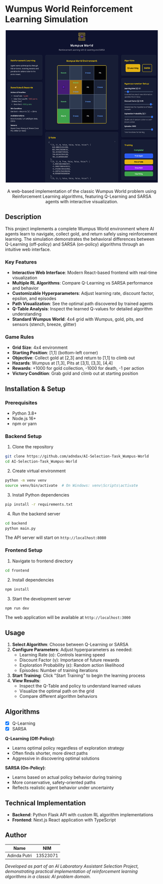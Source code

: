 # Wumpus World Reinforcement Learning Simulation

<p align="center">
  <img width="500" height="500" alt="wumpus" src="frontend/public/page.png" />
  <br/><br/>
  A web-based implementation of the classic Wumpus World problem using Reinforcement Learning algorithms, featuring Q-Learning and SARSA agents with interactive visualization.
</p>

## Description

This project implements a complete Wumpus World environment where AI agents learn to navigate, collect gold, and return safely using reinforcement learning. The simulation demonstrates the behavioral differences between Q-Learning (off-policy) and SARSA (on-policy) algorithms through an intuitive web interface.

### Key Features

- **Interactive Web Interface**: Modern React-based frontend with real-time visualization
- **Multiple RL Algorithms**: Compare Q-Learning vs SARSA performance and behavior
- **Customizable Hyperparameters**: Adjust learning rate, discount factor, epsilon, and episodes
- **Path Visualization**: See the optimal path discovered by trained agents
- **Q-Table Analysis**: Inspect the learned Q-values for detailed algorithm understanding
- **Standard Wumpus World**: 4x4 grid with Wumpus, gold, pits, and sensors (stench, breeze, glitter)

### Game Rules

- **Grid Size**: 4x4 environment
- **Starting Position**: [1,1] (bottom-left corner)
- **Objective**: Collect gold at [2,3] and return to [1,1] to climb out
- **Hazards**: Wumpus at [1,3], Pits at [3,1], [3,3], [4,4]
- **Rewards**: +1000 for gold collection, -1000 for death, -1 per action
- **Victory Condition**: Grab gold and climb out at starting position

## Installation & Setup

### Prerequisites

- Python 3.8+
- Node.js 16+
- npm or yarn

### Backend Setup

1. Clone the repository
```bash
git clone https://github.com/adndax/AI-Selection-Task_Wumpus-World
cd AI-Selection-Task_Wumpus-World
```

2. Create virtual environment
```bash
python -m venv venv
source venv/bin/activate  # On Windows: venv\Scripts\activate
```

3. Install Python dependencies
```bash
pip install -r requirements.txt
```

4. Run the backend server
```bash
cd backend
python main.py
```
The API server will start on `http://localhost:8080`

### Frontend Setup

1. Navigate to frontend directory
```bash
cd frontend
```

2. Install dependencies
```bash
npm install
```

3. Start the development server
```bash
npm run dev
```
The web application will be available at `http://localhost:3000`

## Usage

1. **Select Algorithm**: Choose between Q-Learning or SARSA
2. **Configure Parameters**: Adjust hyperparameters as needed:
   - Learning Rate (α): Controls learning speed
   - Discount Factor (γ): Importance of future rewards
   - Exploration Probability (ε): Random action likelihood
   - Episodes: Number of training iterations
3. **Start Training**: Click "Start Training" to begin the learning process
4. **View Results**: 
   - Inspect the Q-Table and policy to understand learned values
   - Visualize the optimal path on the grid
   - Compare different algorithm behaviors

## Algorithms

- [x] Q-Learning  
- [x] SARSA

**Q-Learning (Off-Policy)**:
- Learns optimal policy regardless of exploration strategy
- Often finds shorter, more direct paths
- Aggressive in discovering optimal solutions

**SARSA (On-Policy)**:
- Learns based on actual policy behavior during training
- More conservative, safety-oriented paths
- Reflects realistic agent behavior under uncertainty

## Technical Implementation

- **Backend**: Python Flask API with custom RL algorithm implementations
- **Frontend**: Next.js React application with TypeScript

## Author

| Name | NIM |
|------|-----|
| Adinda Putri | 13523071 |

*Developed as part of an AI Laboratory Assistant Selection Project, demonstrating practical implementation of reinforcement learning algorithms in a classic AI problem domain.*




